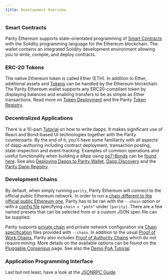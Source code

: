 ```yaml
---
title: Development Overview
---
```


### Smart Contracts

Parity Ethereum supports state-orientated programming of [Smart Contracts](Smart-Contracts.md) with the Solidity programming language for the Ethereum blockchain. The wallet contains an integrated Solidity development environment allowing you to write, compile, and deploy contracts.

### ERC-20 Tokens

The native Ethereum token is called Ether (ETH). In addition to Ether, additional assets and [Tokens](Tokens.md) can be handled by the Ethereum blockchain. The Parity Ethereum wallet supports any ERC20-compliant token by displaying balances and enabling transfers to be as simple as Ether transactions. Read more on [Token Deployment](Token-Deployment.md) and the Parity [Token Registry](Token-Registry.md).

### Decentralized Applications

There is a 10-part [Tutorial](Dapp-Tutorial.md) on how to write dapps. It makes significant use of React and Bond-based UI technologies together with the Parity counterparts. By the end of it, you'll have some familiarity with all aspects of dapp-authoring including contract deployment, transaction posting, state-inspection and event-tracking. Examples of common operations and useful functionality when building a dApp using [oo7-Bonds](oo7-Parity-Reference.md) can be [found here](oo7-Parity-Examples.md). See also [Deploying Dapps to Parity Wallet](Deploying-Dapps-to-Parity-Wallet.md), [Dapp Discovery](Register-your-DAPP-for-discovery.md) and the [Parity Dapp Registry](Parity-dapp-registry.md).

### Development Chains

By default, when simply running `parity`, Parity Ethereum will connect to the official public Ethereum network. In order to run a [chain different to the official public Ethereum one](Chain-specification.md), Parity has to be ran with the `--chain` option or with a [config file](Configuring-Parity.md#config-file) specifying `chain = "path"` under `[parity]`. There are a few named presets that can be selected from or a custom JSON spec file can be supplied.

Parity supports [private chain](Private-development-chain.md) and private network configuration via [Chain specification](Chain-specification.md) files provided with `--chain`. In addition to the usual [Proof of Work Chains](Proof-of-Work-Chains.md), Parity also includes [Proof of Authority Chains](Proof-of-Authority-Chains.md) which do not require mining. More details on the available options can be found on the [Pluggable Consensus](Pluggable-Consensus.md) page. See also the [Demo PoA Tutorial](Demo-PoA-tutorial.md).

### Application Programming Interface

Last but not least, have a look at the [JSONRPC Guide](JSONRPC.md).
